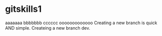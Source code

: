 # gitskills1
aaaaaaa
bbbbbbb
cccccc
ooooooooooooo
Creating a new branch is quick AND simple.
Createing a new branch dev.

